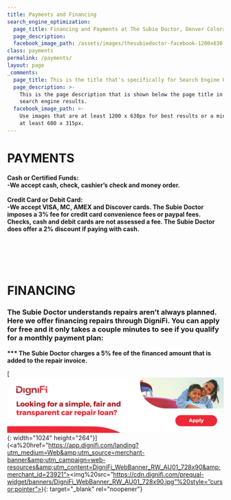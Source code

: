 ```yaml
---
title: Payments and Financing
search_engine_optimization:
  page_title: Financing and Payments at The Subie Doctor, Denver Colorado
  page_description:
  facebook_image_path: /assets/images/thesubiedoctor-facebook-1200x630.png
class: payments
permalink: /payments/
layout: page
_comments:
  page_title: This is the title that's specifically for Search Engine Optimization.
  page_description: >-
    This is the page description that is shown below the page title in the
    search engine results.
  facebook_image_path: >-
    Use images that are at least 1200 x 630px for best results or a minimum of
    at least 600 x 315px.
---
```

# PAYMENTS

#### Cash or Certified Funds:<br>\-We accept cash, check, cashier’s check and money order. &nbsp;<br><br>Credit Card or Debit Card:<br>\-We accept VISA, MC, AMEX and Discover cards. The Subie Doctor imposes a 3% fee for credit card convenience fees or paypal fees. Checks, cash and debit cards are not assessed a fee. The Subie Doctor does offer a 2% discount if paying with cash.

#### <br>

### &nbsp;

# FINANCING

### The Subie Doctor understands repairs aren’t always planned.  Here we offer financing repairs through DigniFi.  You can apply for free and it only takes a couple minutes to see if you qualify for a monthly payment plan:

**\*\*\* The Subie Doctor charges a 5% fee of the financed amount that is added to the repair invoice.**

[![](/assets/images/webbanner-970x250-billboard.jpg){: width="1024" height="264"}](<a%20href=”https://app.dignifi.com/landing?utm_medium=Web&amp;utm_source=merchant-banner&amp;utm_campaign=web-resources&amp;utm_content=DigniFi_WebBanner_RW_AU01_728x90&amp;merchant_id=23921“><img%20src=”https://cdn.dignifi.com/prequal-widget/banners/DigniFi_WebBanner_RW_AU01_728x90.jpg”%20style=”cursor:pointer”></a>){: target="_blank" rel="noopener"}

&nbsp;